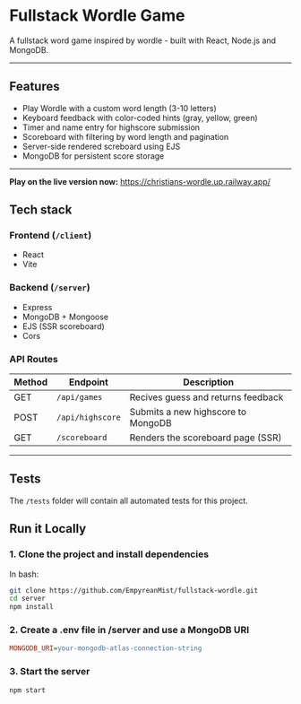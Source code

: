 # Fullstack Wordle Game

A fullstack word game inspired by wordle - built with React, Node.js and MongoDB.

---

## Features

- Play Wordle with a custom word length (3-10 letters)
- Keyboard feedback with color-coded hints (gray, yellow, green)
- Timer and name entry for highscore submission
- Scoreboard with filtering by word length and pagination
- Server-side rendered screboard using EJS
- MongoDB for persistent score storage

---

**Play on the live version now:**
https://christians-wordle.up.railway.app/

## Tech stack

### Frontend (`/client`)

- React
- Vite

### Backend (`/server`)

- Express
- MongoDB + Mongoose
- EJS (SSR scoreboard)
- Cors

### API Routes

| Method | Endpoint         | Description                        |
| ------ | ---------------- | ---------------------------------- |
| GET    | `/api/games`     | Recives guess and returns feedback |
| POST   | `/api/highscore` | Submits a new highscore to MongoDB |
| GET    | `/scoreboard`    | Renders the scoreboard page (SSR)  |

---

## Tests

The `/tests` folder will contain all automated tests for this project.

## Run it Locally

### 1. Clone the project and install dependencies

In bash:

```bash
git clone https://github.com/EmpyreanMist/fullstack-wordle.git
cd server
npm install
```

### 2. Create a .env file in /server and use a MongoDB URI

```ini
MONGODB_URI=your-mongodb-atlas-connection-string
```

### 3. Start the server

```bash
npm start
```
